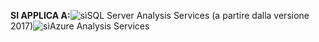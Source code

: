 **SI APPLICA A:**![sì](media/yes.png)SQL Server Analysis Services (a partire dalla versione 2017)![sì](media/yes.png)Azure Analysis Services